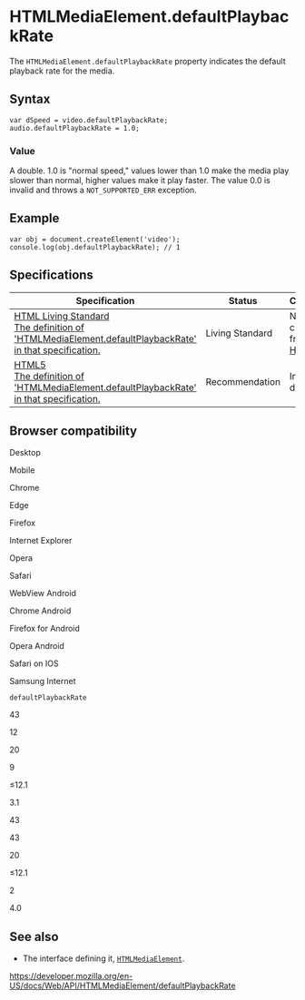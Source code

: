 # HTMLMediaElement.defaultPlaybackRate

The `HTMLMediaElement.defaultPlaybackRate` property indicates the default playback rate for the media.

## Syntax

    var dSpeed = video.defaultPlaybackRate;
    audio.defaultPlaybackRate = 1.0;

### Value

A double. 1.0 is "normal speed," values lower than 1.0 make the media play slower than normal, higher values make it play faster. The value 0.0 is invalid and throws a `NOT_SUPPORTED_ERR` exception.

## Example

    var obj = document.createElement('video');
    console.log(obj.defaultPlaybackRate); // 1

## Specifications

<table><thead><tr class="header"><th>Specification</th><th>Status</th><th>Comment</th></tr></thead><tbody><tr class="odd"><td><a href="https://html.spec.whatwg.org/multipage/#dom-media-defaultplaybackrate">HTML Living Standard<br />
<span class="small">The definition of 'HTMLMediaElement.defaultPlaybackRate' in that specification.</span></a></td><td><span class="spec-living">Living Standard</span></td><td>No change from <a href="https://www.w3.org/TR/html52/">HTML5</a></td></tr><tr class="even"><td><a href="https://www.w3.org/TR/html52/embedded-content-0.html#htmlmediaelement">HTML5<br />
<span class="small">The definition of 'HTMLMediaElement.defaultPlaybackRate' in that specification.</span></a></td><td><span class="spec-rec">Recommendation</span></td><td>Initial definition.</td></tr></tbody></table>

## Browser compatibility

Desktop

Mobile

Chrome

Edge

Firefox

Internet Explorer

Opera

Safari

WebView Android

Chrome Android

Firefox for Android

Opera Android

Safari on IOS

Samsung Internet

`defaultPlaybackRate`

43

12

20

9

≤12.1

3.1

43

43

20

≤12.1

2

4.0

## See also

- The interface defining it, [`HTMLMediaElement`](../htmlmediaelement).

<a href="https://developer.mozilla.org/en-US/docs/Web/API/HTMLMediaElement/defaultPlaybackRate" class="_attribution-link">https://developer.mozilla.org/en-US/docs/Web/API/HTMLMediaElement/defaultPlaybackRate</a>
